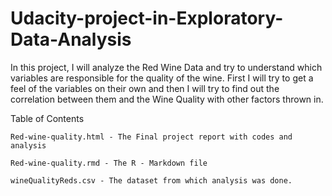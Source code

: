 # Udacity-project-in-Exploratory-Data-Analysis
In this project, I will analyze the Red Wine Data and try to understand which variables are responsible for the quality of the wine. First I will try to get a feel of the variables on their own and then I will try to find out the correlation between them and the Wine Quality with other factors thrown in.

Table of Contents

    Red-wine-quality.html - The Final project report with codes and analysis

    Red-wine-quality.rmd - The R - Markdown file

    wineQualityReds.csv - The dataset from which analysis was done.
